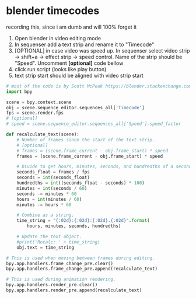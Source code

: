 # blender timecodes

recording this, since i am dumb and will 100% forget it

1. Open blender in video editing mode
2. In sequenser add a text strip and rename it to "Timecode"
3. \[OPTIONAL\] in case video was speed up. In sequenser select video strip -> shift+a -> effect strip -> speed control. Name of the strip should be "Speed". Uncomment **\[optional\]** code bellow   
4. click run script (looks like play button)
5. text strip start should be aligned with video strip start

```python
# most of the code is by Scott McPeak https://blender.stackexchange.com/a/165951
import bpy

scene = bpy.context.scene
obj = scene.sequence_editor.sequences_all['Timecode']
fps = scene.render.fps
# [optional]
# speed = scene.sequence_editor.sequences_all['Speed'].speed_factor

def recalculate_text(scene):
    # Number of frames since the start of the text strip.
    # [optional] 
    # frames = (scene.frame_current - obj.frame_start) * speed
    frames = (scene.frame_current - obj.frame_start) * speed

    # Divide to get hours, minutes, seconds, and hundredths of a second.
    seconds_float = frames / fps
    seconds = int(seconds_float)
    hundredths = int((seconds_float - seconds) * 100)
    minutes = int(seconds / 60)
    seconds -= minutes * 60
    hours = int(minutes / 60)
    minutes -= hours * 60

    # Combine as a string.
    time_string = "{:02d}:{:02d}:{:02d}.{:02d}".format(
        hours, minutes, seconds, hundredths)

    # Update the text object.    
    #print('Recalc: ' + time_string)
    obj.text = time_string

# This is used when moving between frames during editing.
bpy.app.handlers.frame_change_pre.clear()
bpy.app.handlers.frame_change_pre.append(recalculate_text)

# This is used during animation rendering.
bpy.app.handlers.render_pre.clear()
bpy.app.handlers.render_pre.append(recalculate_text)

```
